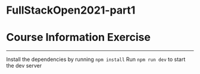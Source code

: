 # FullStackOpen2021-part1
# Course Information Exercise
---
Install the dependencies by running `npm install`
Run `npm run dev` to start the dev server
